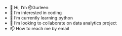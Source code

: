 - 👋 Hi, I’m @Gurleen
- 👀 I’m interested in coding
- 🌱 I’m currently learning python
- 💞️ I’m looking to collaborate on data analytics project
- 📫 How to reach me by email 

<!---
EGNSIUR/EGNSIUR is a ✨ special ✨ repository because its `README.md` (this file) appears on your GitHub profile.
You can click the Preview link to take a look at your changes.
--->
